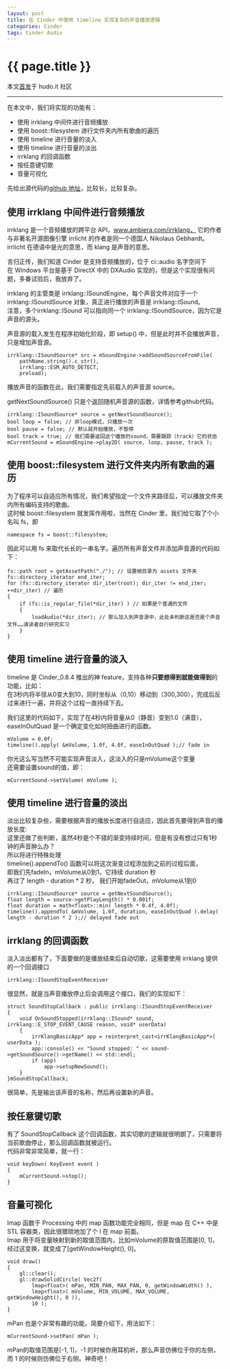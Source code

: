 ```yaml
---
layout: post
title: 在 Cinder 中使用 timeline 实现复杂的声音播放逻辑
categories: Cinder
tags: Cinder Audio
---
```


{{ page.title }}
================

本文[首发](http://www.hudo.it/index.php/topic,495.0.html)于 hudo.it 社区

----------------------

在本文中，我们将实现的功能有：

- 使用 irrklang 中间件进行音频播放
- 使用 boost::filesystem 进行文件夹内所有歌曲的遍历
- 使用 timeline 进行音量的淡入
- 使用 timeline 进行音量的淡出
- irrklang 的回调函数
- 按任意键切歌
- 音量可视化

先给出源代码的[github 地址](https://github.com/vinjn/CreativeCoding/blob/master/_cinder_app/irrKlangBasic/src/irrKlangBasicApp.cpp)，比较长，比较复杂。

使用 irrklang 中间件进行音频播放
---
irrklang 是一个音频播放的跨平台 API，www.ambiera.com/irrklang，
它的作者与非著名开源图像引擎 irrlicht 的作者是同一个德国人 Nikolaus Gebhardt。   
irrlicht 在德语中是光的意思，而 klang 是声音的意思。   

言归正传，我们知道 Cinder 是支持音频播放的，位于 ci::audio 名字空间下   
在 Windows 平台是基于 DirectX 中的 DXAudio 实现的，但是这个实现很有问题，多番试验后，我放弃了。   

irrklang 的主管类是 irrklang::ISoundEngine，每个声音文件对应于一个 irrklang::ISoundSource 对象，真正进行播放的声音是 irrklang::ISound。   
注意，多个irrklang::ISound 可以指向同一个 irrklang::ISoundSource，因为它是声音的源头。

声音源的载入发生在程序初始化阶段，即 setup() 中，但是此时并不会播放声音，只是增加声音源。


	irrklang::ISoundSource* src = mSoundEngine->addSoundSourceFromFile(
	    pathName.string().c_str(), 
	    irrklang::ESM_AUTO_DETECT,
	    preload);


播放声音的函数在此，我们需要指定先前载入的声音源 source。

getNextSoundSource() 只是个返回随机声音源的函数，详情参考github代码。


	irrklang::ISoundSource* source = getNextSoundSource();
	bool loop = false; // 非loop模式，只播放一次
	bool pause = false; // 默认就开始播放，不暂停
	bool track = true; // 我们需要返回这个播放的sound，需要跟踪（track）它的状态
	mCurrentSound = mSoundEngine->play2D( source, loop, pause, track );


使用 boost::filesystem 进行文件夹内所有歌曲的遍历
---
为了程序可以自适应所有情况，我们希望指定一个文件夹路径后，可以播放文件夹内所有编码支持的歌曲。   
这时候 boost::filesystem 就发挥作用啦，当然在 Cinder 里，我们给它取了个小名叫 fs，即   

	namespace fs = boost::filesystem;


因此可以用 fs 来取代长长的一串名字。遍历所有声音文件并添加声音源的代码如下：

	fs::path root = getAssetPath("./"); // 设置根目录为 assets 文件夹   
	fs::directory_iterator end_iter;   
	for (fs::directory_iterator dir_iter(root); dir_iter != end_iter; ++dir_iter) // 遍历
	{   
	    if (fs::is_regular_file(*dir_iter) ) // 如果是个普通的文件
	    {
	        loadAudio(*dir_iter); // 那么加入到声音源中，此处未判断这是否是个声音文件……请读者自行研究实习
	    }
	}


使用 timeline 进行音量的淡入
---
timeline 是 Cinder_0.8.4 推出的神 feature，支持各种**只要想得到就能做得到**的功能，比如：   
在3秒内将半径从0变大到10，同时坐标从（0,10）移动到（300,300），完成后反过来进行一遍，并将这个过程一直持续下去。

我们这里的代码如下，实现了在4秒内将音量从0（静音）变到1.0（满音），easeInOutQuad 是一个确定变化如何扭曲进行的函数。

	mVolume = 0.0f;
	timeline().apply( &mVolume, 1.0f, 4.0f, easeInOutQuad );// fade in

你光这么写当然不可能实现声音淡入，这淡入的只是mVolume这个变量   
还需要设置sound的值，即：  

	mCurrentSound->setVolume( mVolume );
	

使用 timeline 进行音量的淡出
---
淡出比较复杂些，需要根据声音的播放长度进行自适应，因此首先要得到声音的播放长度:   
这里还做了些判断，虽然4秒是个不错的渐变持续时间，但是有没有想过只有1秒钟的声音肿么办？   
所以将进行特殊处理   
timeline().appendTo() 函数可以将这次渐变过程添加到之前的过程后面，   
即我们先fadeIn，mVolume从0到1，它持续 duration 秒   
再过了 length - duration * 2 秒， 我们开始fadeOut，mVolume从1到0   

	irrklang::ISoundSource* source = getNextSoundSource();
	float length = source->getPlayLength() * 0.001f;
	float duration = math<float>::min( length * 0.4f, 4.0f);
	timeline().appendTo( &mVolume, 1.0f, duration, easeInOutQuad ).delay( length - duration * 2 );// delayed fade out


irrklang 的回调函数
---
淡入淡出都有了，下面要做的是播放结束后自动切歌，这需要使用 irrklang 提供的一个回调接口   

	irrklang::ISoundStopEventReceiver
  
很显然，就是当声音播放停止后会调用这个接口，我们的实现如下：
	
	struct SoundStopCallback : public irrklang::ISoundStopEventReceiver
	{
	    void OnSoundStopped(irrklang::ISound* sound, irrklang::E_STOP_EVENT_CAUSE reason, void* userData)
	    {
	        irrKlangBasicApp* app = reinterpret_cast<irrKlangBasicApp*>( userData );
	        app::console() << "Sound stopped: " << sound->getSoundSource()->getName() << std::endl;
	        if (app)
	            app->setupNewSound();
	    }
	}mSoundStopCallback;

很简单，先是输出该声音的名称，然后再设置新的声音。

按任意键切歌
---
有了 SoundStopCallback 这个回调函数，其实切歌的逻辑就很明朗了，只需要将当前歌曲停止，那么回调函数就被运行。   
代码非常非常简单，就一行：  

	void keyDown( KeyEvent event )
	{
	    mCurrentSound->stop();
	}

音量可视化
---
lmap 函数于 Processing 中的 map 函数功能完全相同，但是 map 在 C++ 中是 STL 容器类，因此很猥琐地加了个 l 在 map 前面。  
lmap 用于将变量映射到新的取值范围内，比如mVolume的原取值范围是[0, 1]，经过这变换，就变成了[getWindowHeight(), 0]。  

	void draw()
	{
	    gl::clear();
	    gl::drawSolidCircle( Vec2f( 
	        lmap<float>( mPan, MIN_PAN, MAX_PAN, 0, getWindowWidth() ), 
	        lmap<float>( mVolume, MIN_VOLUME, MAX_VOLUME, getWindowHeight(), 0 )), 
	        10 );
	}

mPan 也是个非常有趣的功能，简要介绍下，用法如下：  

	mCurrentSound->setPan( mPan );

mPan的取值范围是[-1, 1]，-1 的时候你用耳机听，那么声音仿佛位于你的左侧，而 1 的时候则仿佛位于右侧。神奇吧！



